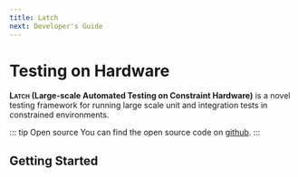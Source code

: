 ```yaml
---
title: Latch
next: Developer's Guide
---
```


# Testing on Hardware

**<span style="font-variant: small-caps;">Latch</span> (Large-scale Automated Testing on Constraint Hardware)** is a novel testing framework for running large scale unit and integration tests in constrained environments.

::: tip Open source
You can find the open source code on [github](https://github.com/TOPLLab/latch).
:::

## Getting Started



